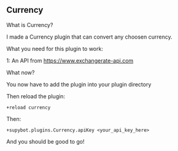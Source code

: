 ## Currency

What is Currency?

I made a Currency plugin that can convert any choosen currency.

What you need for this plugin to work:

1: An API from https://www.exchangerate-api.com

What now?

You now have to add the plugin into your plugin directory

Then reload the plugin:

`+reload currency`

Then:

`+supybot.plugins.Currency.apiKey <your_api_key_here>`

And you should be good to go!
